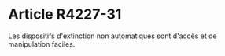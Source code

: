 # Article R4227-31

  
Les dispositifs d'extinction non automatiques sont d'accès et de manipulation faciles.